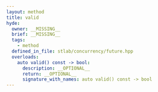```yaml
---
layout: method
title: valid
hyde:
  owner: __MISSING__
  brief: __MISSING__
  tags:
    - method
  defined_in_file: stlab/concurrency/future.hpp
  overloads:
    auto valid() const -> bool:
      description: __OPTIONAL__
      return: __OPTIONAL__
      signature_with_names: auto valid() const -> bool
---
```

